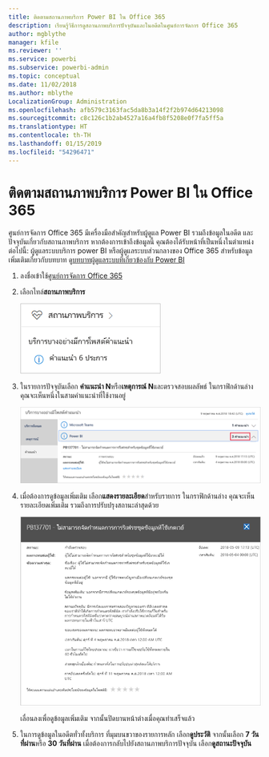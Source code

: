 ```yaml
---
title: ติดตามสถานภาพบริการ Power BI ใน Office 365
description: เรียนรู้วิธีการดูสถานภาพบริการปัจจุบันและในอดีตในศูนย์การจัดการ Office 365
author: mgblythe
manager: kfile
ms.reviewer: ''
ms.service: powerbi
ms.subservice: powerbi-admin
ms.topic: conceptual
ms.date: 11/02/2018
ms.author: mblythe
LocalizationGroup: Administration
ms.openlocfilehash: afb579c3163fac5da8b3a14f2f2b974d64213098
ms.sourcegitcommit: c8c126c1b2ab4527a16a4fb8f5208e0f7fa5ff5a
ms.translationtype: HT
ms.contentlocale: th-TH
ms.lasthandoff: 01/15/2019
ms.locfileid: "54296471"
---
```

# <a name="track-power-bi-service-health-in-office-365"></a>ติดตามสถานภาพบริการ Power BI ใน Office 365

ศูนย์การจัดการ Office 365 มีเครื่องมือสำคัญสำหรับผู้ดูแล Power BI รวมถึงข้อมูลในอดีต และปัจจุบันเกี่ยวกับสถานภาพบริการ หากต้องการเข้าถึงข้อมูลนี้ คุณต้องได้รับหน้าที่เป็นหนึ่งในตำแหน่งต่อไปนี้: ผู้ดูแลระบบบริการ power BI หรือผู้ดูแลระบบส่วนกลางของ Office 365 สำหรับข้อมูลเพิ่มเติมเกี่ยวกับบทบาท ดู[บทบาทผู้ดูแลระบบที่เกี่ยวข้องกับ Power BI](service-admin-administering-power-bi-in-your-organization.md#administrator-roles-related-to-power-bi)

1. ลงชื่อเข้าใช้[ศูนย์การจัดการ Office 365](https://portal.office.com/adminportal)

1. เลือกไทล์**สถานภาพบริการ**

    ![ไทล์สถานภาพบริการ](media/service-admin-health/service-health-tile.png)

1. ในรายการปัจจุบันเลือก **คำแนะนำ N**หรือ**เหตุการณ์ N**และตรวจสอบผลลัพธ์ ในกราฟิกด้านล่าง คุณจะเห็นหนึ่งในสามคำแนะนำที่ใช้งานอยู่

    ![คำแนะนำที่ใช้งานอยู่](media/service-admin-health/active-advisories.png)

1. เมื่อต้องการดูข้อมูลเพิ่มเติม เลือก**แสดงรายละเอียด**สำหรับรายการ ในกราฟิกด้านล่าง คุณจะเห็นรายละเอียดเพิ่มเติม รวมถึงการปรับปรุงสถานะล่าสุดด้วย

    ![รายละเอียดคำแนะนำ](media/service-admin-health/advisory-details.png)

    เลื่อนลงเพื่อดูข้อมูลเพิ่มเติม จากนั้นปิดบานหน้าต่างเมื่อคุณทำเสร็จแล้ว

1. ในการดูข้อมูลในอดีตทั่วทั้งบริการ ที่มุมบนขวาของรายการหลัก เลือก**ดูประวัติ** จากนั้นเลือก **7 วันที่ผ่าน**หรือ **30 วันที่ผ่าน** เมื่อต้องการกลับไปยังสถานภาพบริการปัจจุบัน เลือก**ดูสถานะปัจจุบัน**